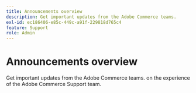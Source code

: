 ```yaml
---
title: Announcements overview
description: Get important updates from the Adobe Commerce teams.
exl-id: ec186406-e85c-449c-a91f-229818d765c4
feature: Support
role: Admin
---
```

# Announcements overview

Get important updates from the Adobe Commerce teams. on the experience of the Adobe Commerce Support team.
